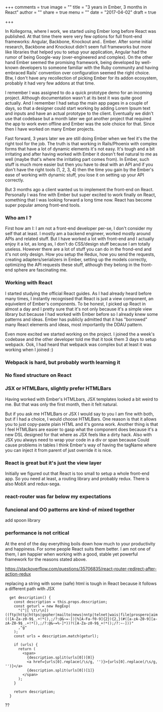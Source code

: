 +++
comments = true
image = ""
title = "3 years in Ember, 3 months in React"
author = ""
share = true
menu = ""
date = "2017-04-02"
draft = true

+++

In Kollegorna, where I work, we started using Ember long before React was published.
At that time there were very few options for full front-end frameworks: Angular, Backbone, Knockout and.. Ember.
After some initial research, Backbone and Knockout didn't seem full frameworks but more like libraries that helped you
to setup your application, Angular had the rumor of being Google-way (over-engineered and complex).
On the other hand Ember seemed the promising framework, being developed by well-known developers to someone familiar with
the Ruby community and having embraced Rails' convention over configuration seemed the right choice.
Btw, I don't have any recollection of picking Ember for its addon ecosystem, probably it had very few addons at that time.

I remember I was assigned to do a quick prototype demo for an incoming project.
Although documentation wasn't at its best it was quite good actually.
And I remember I had setup the main app pages in a couple of days, so that a designer could start working by adding
Lorem Ipsum text and inputs and have an actual prototype to the client.
Eventually we didn't use that codebase but a month later we got another project that required the app to work even offline
and Ember was the sole choice for that.
Since then I have worked on many Ember projects.

Fast forward, 3 years later we are still doing Ember when we feel it's the the right tool for the job.
The truth  is that working in Rails/Phoenix with complex forms that have a lot of dynamic elements it's not easy.
It's tough and a bit irritating and after having worked with Ember it doesn't feel natural to me as well (maybe that's where the irritating part comes from).
In Ember, such stuff is much more easier but then you have to deal with an API and if you don't have the right tools (1, 2, 3, 4)
then the time you gain by the Ember's ease of working with dynamic stuff, you lose it on setting up your API correctly.

But 3 months ago a client wanted us to implement the front-end on React.
Personally I was fine with Ember but super excited to work finally on React, something that I was looking forward a long time now.
React has become super popular among front-end tools.

### Who am I ?
First how am I: I am not a front-end developer per-se, I don't consider my self that at least.
I mostly am a backend engineer, worked mostly around APIs and related stuff.
But I have worked a lot with front-end and I actually enjoy it a lot, as long as, I don't do CSS/design stuff because I am totally useless.
However there are a lot of stuff you can do in the frond-end and it's not only design.
How you setup the Redux, how you send the requests, creating adapters/serializers in Ember, setting up the models correctly,
optimizing the API requests these stuff, although they belong in the front-end sphere are fascinating me.

### Working with React
I started studying the official React guides.
As I had already heard before many times, I instantly recognised that React is just a view component, an equivelent of Ember's components.
To be honest, I picked up React in almost a day and I pretty sure that it's not only because it's a simple view library but because
I had worked with Ember before so I already knew some patterns and ideas.
Ember has publicly admitted that it has "borrowed" many React elements and ideas, most importantly the DDAU pattern.

Even more excited we started working on the project. I joined the a week's codebase and the other developer told me that
it took them 3 days to setup webpack.
Ook, I had heard that webpack was complex but at least it was working when I joined :)

### Webpack is hard, but probably worth learning it

### No fixed structure on React

### JSX or HTMLBars, slightly prefer HTMLBars
Having worked with Ember's HTMLbars, JSX templates looked a bit weird to me.
But that was only the first month, then it felt natural.

But if you ask me HTMLBars or JSX I would say to you I am fine with both, but if I had a choice, I would choose HTMLBars.
One reason is that it allows you to just copy-paste plain HTML and it's gonna work.
Another thing is that I feel HTMLBars are easier to gasp what the component does because it's a new DSL designed  for that
where as JSX feels like a dirty hack.
Also with JSX you always need to wrap your code in a div or span because
Could cause problems in tables
I think Ember's way of having the tagName where you can inject it from parent of just override it is nice.


### React is great but it's just the view layer
Initially we figured out that React is too small to setup a whole front-end app.
So you need at least, a routing library and probably redux.
There is also MobX and redux-sega.

### react-router was far below my expectations


### funcional and OO patterns are kind-of mixed together

add spoon library

### performance is not critical

At the end of the day everything boils down how much to your productivity and happiness.
For some people React suits them better.
I am not one of them, I am happier when working with a good, stable yet powerful framework for the reasons stated above.

https://stackoverflow.com/questions/35706835/react-router-redirect-after-action-redux


replacing a string with some (safe) html is tough in React because it follows a different path with JSX

```
  get description() {
    const description = this.props.description;
    const geturl = new RegExp(
      "(^|[ \t\r\n])((ftp|http|https|gopher|mailto|news|nntp|telnet|wais|file|prospero|aim|webcal):(([A-Za-z0-9$_.+!*(),;/?:@&~=-])|%[A-Fa-f0-9]{2}){2,}(#([a-zA-Z0-9][a-zA-Z0-9$_.+!*(),;/?:@&~=%-]*))?([A-Za-z0-9$_+!*();/?:~-]))"
      ,"g"
    );
    const urls = description.match(geturl);

    if (urls) {
      return (
        <span>
          {description.split(urls[0])[0]}
          <a href={urls[0].replace(/\s/g, '')}>{urls[0].replace(/\s/g, '')}</a>
          {description.split(urls[0])[1]}
        </span>
      );
    }

    return description;
  }
```

??
